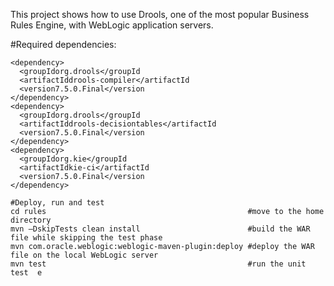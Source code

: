 This project shows how to use Drools, one of the most popular Business Rules Engine, with WebLogic application servers.

#Required dependencies:

```
<dependency>
  <groupIdorg.drools</groupId
  <artifactIddrools-compiler</artifactId
  <version7.5.0.Final</version
</dependency>
<dependency>
  <groupIdorg.drools</groupId
  <artifactIddrools-decisiontables</artifactId
  <version7.5.0.Final</version
</dependency>
<dependency>
  <groupIdorg.kie</groupId
  <artifactIdkie-ci</artifactId
  <version7.5.0.Final</version
</dependency>

#Deploy, run and test
cd rules                                             #move to the home directory
mvn –DskipTests clean install                        #build the WAR file while skipping the test phase
mvn com.oracle.weblogic:weblogic-maven-plugin:deploy #deploy the WAR file on the local WebLogic server
mvn test                                             #run the unit test  e
```